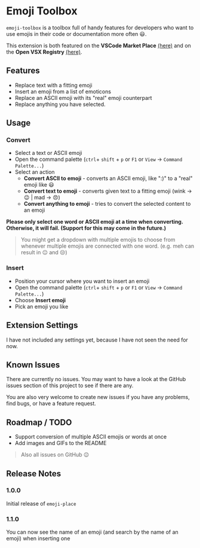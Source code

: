 # Emoji Toolbox

`emoji-toolbox` is a toolbox full of handy features for developers who want to use emojis in their code or documentation more often 😃.

This extension is both featured on the **VSCode Market Place** [(here)](https://marketplace.visualstudio.com/items?itemName=ecrax.emoji-toolbox) and on the **Open VSX Registry** [(here)](https://open-vsx.org/extension/ecrax/emoji-toolbox).

## Features

- Replace text with a fitting emoji
- Insert an emoji from a list of emoticons
- Replace an ASCII emoji with its "real" emoji counterpart
- Replace anything you have selected.

## Usage

### Convert

- Select a text or ASCII emoji
- Open the command palette (`ctrl`+ `shift` + `p` or `F1` or `View` -> `Command Palette...`)
- Select an action
  - **Convert ASCII to emoji** - converts an ASCII emoji, like ":)" to a "real" emoji like 😃
  - **Convert text to emoji** - converts given text to a fitting emoji (wink -> 😉 | mad -> 😠)
  - **Convert anything to emoji** - tries to convert the selected content to an emoji

**Please only select one word or ASCII emoji at a time when converting. Otherwise, it will fail. (Support for this may come in the future.)**

> You might get a dropdown with multiple emojis to choose from whenever multiple emojis are connected with one word. (e.g. meh can result in 😐 and 😒)

### Insert

- Position your cursor where you want to insert an emoji
- Open the command palette (`ctrl`+ `shift` + `p` or `F1` or `View` -> `Command Palette...`)
- Choose **Insert emoji**
- Pick an emoji you like

## Extension Settings

I have not included any settings yet, because I have not seen the need for now.

## Known Issues

There are currently no issues. You may want to have a look at the GitHub issues section of this project to see if there are any.

You are also very welcome to create new issues if you have any problems, find bugs, or have a feature request.

## Roadmap / TODO

- Support conversion of multiple ASCII emojis or words at once
- Add images and GIFs to the README

> Also all issues on GitHub 😉

## Release Notes

### 1.0.0

Initial release of `emoji-place`

### 1.1.0

You can now see the name of an emoji (and search by the name of an emoji) when inserting one
